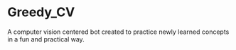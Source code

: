 # Greedy_CV
A computer vision centered bot created to practice newly learned concepts in a fun and practical way. 
